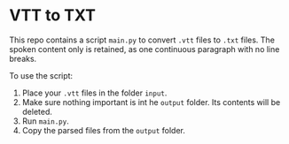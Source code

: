 # VTT to TXT
This repo contains a script `main.py` to convert `.vtt` files to `.txt` files. The spoken content only is retained, as one continuous paragraph with no line breaks.

To use the script:
1. Place your `.vtt` files in the folder `input`.
2. Make sure nothing important is int he `output` folder. Its contents will be deleted.
3. Run `main.py`.
4. Copy the parsed files from the `output` folder.
